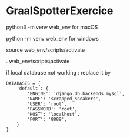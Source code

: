 # GraalSpotterExercice

python3 -m venv web_env for macOS

python -m venv web_env for windows

source web_env/scripts/activate 

. web_env\scripts\activate


if local database not working : replace it by 
```
DATABASES = {
    'default': {
        'ENGINE': 'django.db.backends.mysql',
        'NAME': 'scrapped_sneakers',
        'USER': 'root',
        'PASSWORD': 'root',
        'HOST': 'localhost',
        'PORT': '8889',
    }
}
```
